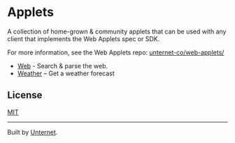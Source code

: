 # Applets

A collection of home-grown & community applets that can be used with any client that implements the Web Applets spec or SDK.

For more information, see the Web Applets repo: [unternet-co/web-applets/](https://github.com/unternet-co/web-applets/)

- [Web](./web/README.md) - Search & parse the web.
- [Weather](./weather/README.md) – Get a weather forecast

## License

[MIT](./LICENSE.md)

---

Built by [Unternet](https://unternet.co).
